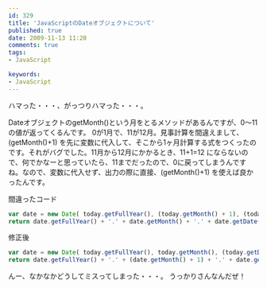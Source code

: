 ```yaml
---
id: 329
title: 'JavaScriptのDateオブジェクトについて'
published: true
date: 2009-11-13 11:20
comments: true
tags:
- JavaScript

keywords:
- JavaScript
---
```

ハマった・・・、がっつりハマった・・・。

DateオブジェクトのgetMonth()という月をとるメソッドがあるんですが、0～11の値が返ってくるんです。
0が1月で、11が12月。見事計算を間違えまして、(getMonth()+1) を先に変数に代入して、そこから1ヶ月計算する式をつくったのです。それがバグでした。11月から12月にかかるとき、11+1=12 にならないので、何でかなーと思っていたら、11までだったので、0に戻ってしまうんですね。なので、変数に代入せず、出力の際に直接、(getMonth()+1) を使えば良かったんです。

間違ったコード

```JavaScript
var date = new Date( today.getFullYear(), (today.getMonth() + 1), (today.getDate() + arg) );
return date.getFullYear() + '.' + date.getMonth() + '.' + date.getDate();
```

修正後

```JavaScript
var date = new Date( today.getFullYear(), today.getMonth(), (today.getDate() + arg) );
return date.getFullYear() + '.' + (date.getMonth() + 1) + '.' + date.getDate();
```

んー、なかなかどうしてミスってしまった・・・。
うっかりさんなんだぜ！
